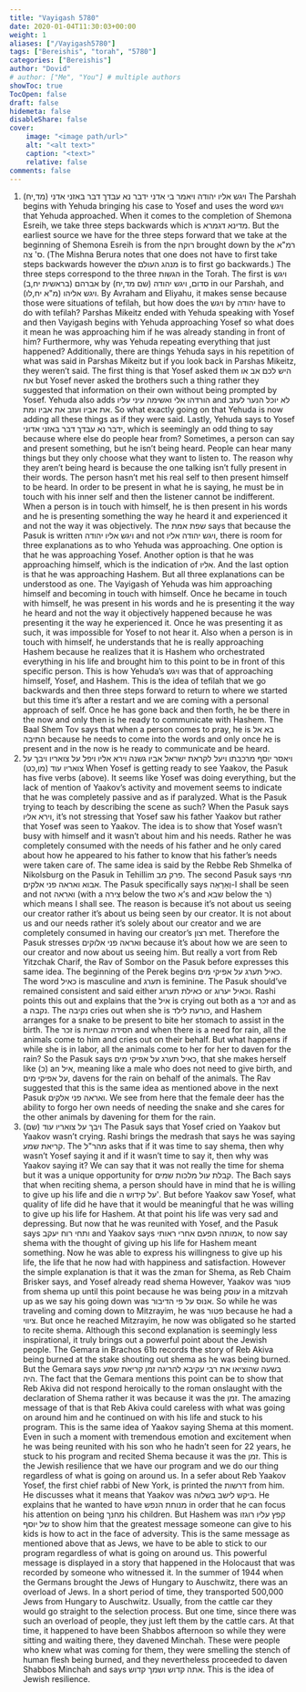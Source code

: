 ```yaml
---
title: "Vayigash 5780"
date: 2020-01-04T11:30:03+00:00
weight: 1
aliases: ["/Vayigash5780"]
tags: ["Bereishis", "torah", "5780"]
categories: ["Bereishis"]
author: "Dovid"
# author: ["Me", "You"] # multiple authors
showToc: true
TocOpen: false
draft: false
hidemeta: false
disableShare: false
cover:
    image: "<image path/url>"
    alt: "<alt text>"
    caption: "<text>"
    relative: false
comments: false
---
```

1) ויגש אליו יהודה ויאמר בי אדני ידבר נא עבדך דבר באזני אדני (מד,יח)
The Parshah begins with Yehuda bringing his case to Yosef and uses the word ויגש that Yehuda approached. When it comes to the completion of Shemona Esreih, we take three steps backwards which is מדינא דגמרא. But the earliest source we have for the three steps forward that we take at the beginning of Shemona Esreih is from the רוקח brought down by the רמ"א ס' צה. (The Mishna Berura notes that one does not have to first take steps backwards however the מנהג העולם is to first go backwards.) The three steps correspond to the three הגשות in the Torah. The first is ויגש אברהם (בראשית יח,ב) by סדום, ויגש יהודה (שם מד,יח) in our Parshah, and ויגש אליהו (מ"א יח,לו). By Avraham and Eliyahu, it makes sense because those were situations of tefilah, but how does the ויגש by יהודה have to do with tefilah?
Parshas Mikeitz ended with Yehuda speaking with Yosef and then Vayigash begins with Yehuda approaching Yosef so what does it mean he was approaching him if he was already standing in front of him? Furthermore, why was Yehuda repeating everything that just happened? Additionally, there are  things Yehuda says in his repetition of what was said in Parshas Mikeitz but if you look back in Parshas Mikeitz, they weren’t said. The first thing is that Yosef asked them היש לכם אב או אח but Yosef never asked the brothers such a thing rather they suggested that information on their own without being prompted by Yosef. Yehuda also adds הורדהו אלי ואשימה עיני עליו and לא יוכל הנער לעזב את אביו ועזב את אביו ומת. So what exactly going on that Yehuda is now adding all these things as if they were said. Lastly, Yehuda says to Yosef ידבר נא עבדך דבר באזני אדוני, which is seemingly an odd thing to say because where else do people hear from?
Sometimes, a person can say and present something, but he isn’t being heard. People can hear many things but they only choose what they want to listen to. The reason why they aren’t being heard is because the one talking isn’t fully present in their words. The person hasn’t met his real self to then present himself to be heard. In order to be present in what he is saying, he must be in touch with his inner self and then the listener cannot be indifferent. When a person is in touch with himself, he is then present in his words and he is presenting something the way he heard it and experienced it and not the way it was objectively.
The שפת אמת says that because the Pasuk is written ויגש אליו יהודה and not ויגש יהודה אליו, there is room for three explanations as to who Yehuda was approaching. One option is that he was approaching Yosef. Another option is that he was approaching himself, which is the indication of אליו. And the last option is that he was approaching Hashem. But all three explanations can be understood as one. The Vayigash of Yehuda was him approaching himself and becoming in touch with himself. Once he became in touch with himself, he was present in his words and he is presenting it the way he heard and not the way it objectively happened because he was presenting it the way he experienced it. Once he was presenting it as such, it was impossible for Yosef to not hear it. Also when a person is in touch with himself, he understands that he is really approaching Hashem because he realizes that it is Hashem who orchestrated everything in his life and brought him to this point to be in front of this specific person. This is how Yehuda’s ויגש was that of approaching himself, Yosef, and Hashem.
This is the idea of tefilah that we go backwards and then three steps forward to return to where we started but this time it’s after a restart and we are coming with a personal approach of self.  Once he has gone back and then forth, he be there in the now and only then is he ready to communicate with Hashem. The Baal Shem Tov says that when a person comes to pray, he is בא אל התיבה because he needs to come into the words and only once he is present and in the now is he ready to communicate and be heard.
2) ויאסר יוסף מרכבתו ויעל לקראת ישראל אביו גשנה וירא אליו ויפל על צואריו ויבך על צואריו עוד (מו,כט)
When Yosef is getting ready to see Yaakov, the Pasuk has five verbs (above). It seems like Yosef was doing everything, but the lack of mention of Yaakov’s activity and movement seems to indicate that he was completely passive and as if paralyzed. What is the Pasuk trying to teach by describing the scene as such?
When the Pasuk says וירא אליו, it’s not stressing that Yosef saw his father Yaakov but rather that Yosef was seen to Yaakov. The idea is to show that Yosef wasn’t busy with himself and it wasn’t about him and his needs. Rather he was completely consumed with the needs of his father and he only cared about how he appeared to his father to know that his father’s needs were taken care of.
The same idea is said by the Rebbe Reb Shmelka of Nikolsburg on the Pasuk in Tehillim פרק מב. The second Pasuk says מתי אבוא ואראה פני אלקים. The Pasuk specifically says וְאֵרָאֶה-I shall be seen and not ואראה (with a צירה below the two א’s and שבא below the ר) which means I shall see. The reason is because it’s not about us seeing our creator rather it’s about us being seen by our creator. It is not about us and our needs rather it’s solely about our creator and we are completely consumed in having our creator’s רצון met. Therefore the Pasuk stresses ואראה פני אלוקים because it’s about how we are seen to our creator and now about us seeing him.
But really a vort from Reb Yitzchak Charif, the Rav of Sombor on the Pasuk before expresses this same idea. The beginning of the Perek begins כאיל תערג על אפיקי מים. The word כאיל is masculine and תערג is feminine. The Pasuk should’ve remained consistent and said either כאילת תערוג or וכאיל יערוג. Rashi points this out and explains that the איל is crying out both as a זכר and as a נקבה. The נקיבה cries out when she is כורעת לילד, and Hashem arranges for a snake to be present to bite her stomach to assist in the birth. The זכר is חסידה שבחיות and when there is a need for rain, all the animals come to him and cries out on their behalf.
But what happens if while she is in labor, all the animals come to her for her to daven for the rain?  So the Pasuk says כאיל תערג על אפיקי מים, that she makes herself like (כ) an איל, meaning like a male who does not need to give birth, and על אפיקי מים, davens for the rain on behalf of the animals.
The Rav suggested that this is the same idea as mentioned above in the next Pasuk ואראה פני אלקים. We see from here that the female deer has the ability to forgo her own needs of needing the snake and she cares for the other animals by davening for them for the rain.
3) ויבך על צואריו עוד (שם)
The Pasuk says that Yosef cried on Yaakov but Yaakov wasn’t crying. Rashi brings the medrash that says he was saying קריאת שמע. The מהר"ל asks that if it was time to say shema, then why wasn’t Yosef saying it and if it wasn’t time to say it, then why was Yaakov saying it?
We can say that it was not really the time for shema but it was a unique opportunity for קבלת עול מלכות שמים. The Bach says that when reciting shema, a person should have in mind that he is willing to give up his life and die על קידוש ה'. But before Yaakov saw Yosef, what quality of life did he have that it would be meaningful that he was willing to give up his life for Hashem. At that point his life was very sad and depressing. But now that he was reunited with Yosef, and the Pasuk says ותחי רוח יעקב and Yaakov says אמותה הפעם אחרי ראותי, to now say shema with the thought of giving up his life for Hashem meant something. Now he was able to express his willingness to give up his life, the life that he now had with happiness and satisfaction.
However the simple explanation is that it was the zman for Shema, as Reb Chaim Brisker says, and Yosef already read shema However, Yaakov was פטור from shema up until this point because he was being עוסק in a mitzvah up as we say his going down was אנוס על פי הדיבור. So while he was traveling and coming down to Mitzrayim, he was פטור because he had a ציווי. But once he reached Mitzrayim, he now was obligated so he started to recite shema.
Although this second explanation is seemingly less inspirational, it truly brings out a powerful point about the Jewish people. The Gemara in Brachos 61b records the story of Reb Akiva being burned at the stake shouting out shema as he was being burned. But the Gemara says בשעה שהוציאו את רבי עקיבא להריגה זמן קריאת שמע היה. The fact that the Gemara mentions this point can be to show that Reb Akiva did not respond heroically to the roman onslaught with the declaration of Shema rather it was because it was the זמן. The amazing message of that is that Reb Akiva could careless with what was going on around him and he continued on with his life and stuck to his program. This is the same idea of Yaakov saying Shema at this moment. Even in such a moment with tremendous emotion and excitement when he was being reunited with his son who he hadn’t seen for 22 years, he stuck to his program and recited Shema because it was the זמן. This is the Jewish resilience that we have our program and we do our thing regardless of what is going on around us.
 In a sefer about Reb Yaakov Yosef, the first chief rabbi of New York, is printed the דרשות from him. He discusses what it means that Yaakov was ביקש לישב בשלוה. He explains that he wanted to have מנוחת הנפש in order that he can focus his attention on being מחנך his children. But Hashem was קפץ עליו רוגזו של יוסף to show him that the greatest message someone can give to his kids is how to act in the face of adversity. This is the same message as mentioned above that as Jews, we have to be able to stick to our program regardless of what is going on around us.
This powerful message is displayed in a story that happened in the Holocaust that was recorded by someone who witnessed it. In the summer of 1944 when the Germans brought the Jews of Hungary to Auschwitz, there was an overload of Jews. In a short period of time, they transported 500,000 Jews from Hungary to Auschwitz. Usually, from the cattle car they would go straight to the selection process. But one time, since there was such an overload of people, they just left them by the cattle cars. At that time, it happened to have been Shabbos afternoon so while they were sitting and waiting there, they davened Minchah. These were people who knew what was coming for them, they were smelling the stench of human flesh being burned, and they nevertheless proceeded to daven Shabbos Minchah and says אתה קדוש ושמך קדוש. This is the idea of Jewish resilience.
